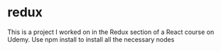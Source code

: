 # redux
This is a project I worked on in the Redux section of a React course on Udemy. Use npm install to install all the necessary nodes

